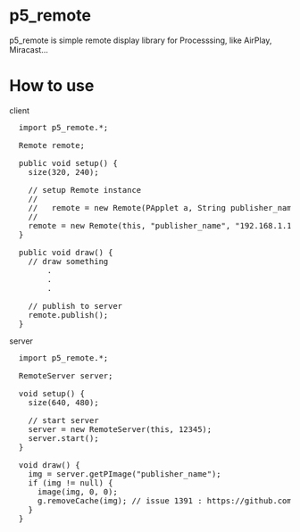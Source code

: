 p5_remote
=========

p5_remote is simple remote display library for Processsing, like AirPlay, Miracast... 

How to use
=========

client

<pre>
  import p5_remote.*;
  
  Remote remote;
  
  public void setup() {
    size(320, 240);
    
    // setup Remote instance
    //
    //   remote = new Remote(PApplet a, String publisher_name, String host, int port);
    //
    remote = new Remote(this, "publisher_name", "192.168.1.123", 12345);
  }
  
  public void draw() {
    // draw something
        .
        .
        .
  
    // publish to server
    remote.publish();
  }
</pre>

server
<pre>
  import p5_remote.*;
  
  RemoteServer server;
  
  void setup() {
    size(640, 480);
    
    // start server
    server = new RemoteServer(this, 12345);
    server.start();
  }
  
  void draw() {
    img = server.getPImage("publisher_name");
    if (img != null) {
      image(img, 0, 0);
      g.removeCache(img); // issue 1391 : https://github.com/processing/processing/issues/1391
    }
  }
</pre>

